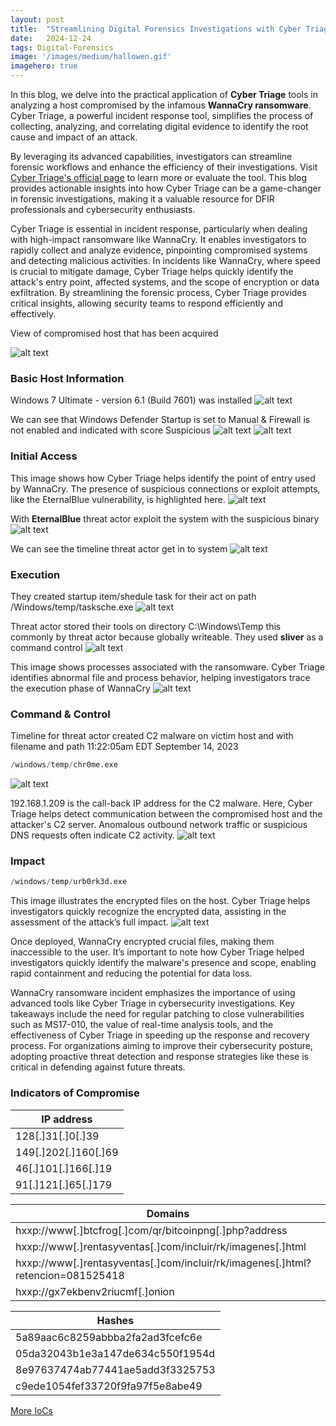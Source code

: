 ```yaml
---
layout:	post
title:	"Streamlining Digital Forensics Investigations with Cyber Triage"
date:	2024-12-24
tags: Digital-Forensics
image: '/images/medium/hallowen.gif'
imagehero: true
---
```


In this blog, we delve into the practical application of <b>Cyber Triage</b> tools in analyzing a host compromised by the infamous <b>WannaCry ransomware</b>. Cyber Triage, a powerful incident response tool, simplifies the process of collecting, analyzing, and correlating digital evidence to identify the root cause and impact of an attack.

By leveraging its advanced capabilities, investigators can streamline forensic workflows and enhance the efficiency of their investigations. Visit [Cyber Triage's official page](https://www.cybertriage.com/) to learn more or evaluate the tool. This blog provides actionable insights into how Cyber Triage can be a game-changer in forensic investigations, making it a valuable resource for DFIR professionals and cybersecurity enthusiasts.

Cyber Triage is essential in incident response, particularly when dealing with high-impact ransomware like WannaCry. It enables investigators to rapidly collect and analyze evidence, pinpointing compromised systems and detecting malicious activities. In incidents like WannaCry, where speed is crucial to mitigate damage, Cyber Triage helps quickly identify the attack's entry point, affected systems, and the scope of encryption or data exfiltration. By streamlining the forensic process, Cyber Triage provides critical insights, allowing security teams to respond efficiently and effectively.

View of compromised host that has been acquired

![alt text](/images/image-3.png)

### Basic Host Information

Windows 7 Ultimate - version 6.1 (Build 7601) was installed
![alt text](/images/image-4.png)

We can see that Windows Defender Startup is set to Manual & Firewall is not enabled and indicated with score Suspicious 
![alt text](/images/image-5.png)
![alt text](/images/image-6.png)

### Initial Access

This image shows how Cyber Triage helps identify the point of entry used by WannaCry. The presence of suspicious connections or exploit attempts, like the EternalBlue vulnerability, is highlighted here.
![alt text](/images/image-7.png)

With <b>EternalBlue</b> threat actor exploit the system with the suspicious binary
![alt text](/images/image-8.png)

We can see the timeline threat actor get in to system
![alt text](/images/image-9.png)

### Execution

They created startup item/shedule task for their act on path
/Windows/temp/tasksche.exe
![alt text](/images/image-15.png)

Threat actor stored their tools on directory C:\Windows\Temp this commonly by threat actor because globally writeable. They used <b>sliver</b> as a command control
![alt text](/images/image-10.png)

This image shows processes associated with the ransomware. Cyber Triage identifies abnormal file and process behavior, helping investigators trace the execution phase of WannaCry
![alt text](/images/image-11.png)

### Command & Control

Timeline for threat actor created C2 malware on victim host and with filename and path 11:22:05am EDT September 14, 2023
```python
/windows/temp/chr0me.exe
```

![alt text](/images/image-12.png)

192.168.1.209 is the call-back IP address for the C2 malware.
Here, Cyber Triage helps detect communication between the compromised host and the attacker's C2 server. Anomalous outbound network traffic or suspicious DNS requests often indicate C2 activity.
![alt text](/images/image-13.png)

### Impact

```python
/windows/temp/urb0rk3d.exe
```  
This image illustrates the encrypted files on the host. Cyber Triage helps investigators quickly recognize the encrypted data, assisting in the assessment of the attack’s full impact.
![alt text](/images/impacted-host.png)

Once deployed, WannaCry encrypted crucial files, making them inaccessible to the user. It’s important to note how Cyber Triage helped investigators quickly identify the malware's presence and scope, enabling rapid containment and reducing the potential for data loss.

WannaCry ransomware incident emphasizes the importance of using advanced tools like Cyber Triage in cybersecurity investigations. Key takeaways include the need for regular patching to close vulnerabilities such as MS17-010, the value of real-time analysis tools, and the effectiveness of Cyber Triage in speeding up the response and recovery process. For organizations aiming to improve their cybersecurity posture, adopting proactive threat detection and response strategies like these is critical in defending against future threats.

### Indicators of Compromise

| IP address |
|------------|
| 128[.]31[.]0[.]39
| 149[.]202[.]160[.]69
| 46[.]101[.]166[.]19
| 91[.]121[.]65[.]179

| Domains |
|---------|
| hxxp://www[.]btcfrog[.]com/qr/bitcoinpng[.]php?address
| hxxp://www[.]rentasyventas[.]com/incluir/rk/imagenes[.]html
| hxxp://www[.]rentasyventas[.]com/incluir/rk/imagenes[.]html?retencion=081525418
| hxxp://gx7ekbenv2riucmf[.]onion

| Hashes |
|--------|
|5a89aac6c8259abbba2fa2ad3fcefc6e
| 05da32043b1e3a147de634c550f1954d
| 8e97637474ab77441ae5add3f3325753
| c9ede1054fef33720f9fa97f5e8abe49

[More IoCs](https://github.com/sophoslabs/IoCs/blob/master/Worm-WannaCry)